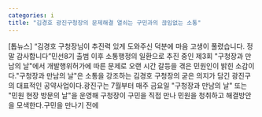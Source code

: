 ```yaml
---
categories: i
title: "김경호 광진구청장의 문제해결 열쇠는 구민과의 끊임없는 소통"
---
```

[톱뉴스] “김경호 구청장님이 추진력 있게 도와주신 덕분에 마음 고생이 풀렸습니다. 정말 감사합니다”민선8기 출범 이후 소통행정의 일환으로 추진 중인 제3회 "구청장과 만남의 날"에서 개발행위허가에 따른 문제로 오랜 시간 갈등을 겪은 민원인이 밝힌 소감이다."구청장과 만남의 날"은 소통을 강조하는 김경호 구청장의 굳은 의지가 담긴 광진구의 대표적인 공약사업이다.광진구는 7월부터 매주 금요일 "구청장과 만남의 날" 또는 "민원 현장 방문의 날"을 운영해 구청장이 구민을 직접 만나 민원을 청취하고 해결방안을 모색한다.구민을 만나기 전에